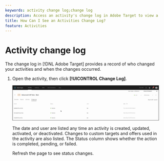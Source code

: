 ```yaml
---
keywords: activity change log;change log
description: Access an activity's change log in Adobe Target to view a record of who changed your activities and when the changes occurred.
title: How Can I See an Activities Change Log?
feature: Activities
---
```


# Activity change log

The change log in [!DNL Adobe Target] provides a record of who changed your activities and when the changes occurred.

1. Open the activity, then click **[!UICONTROL Change Log]**.

   ![Activity Change Log](/help/c-activities/assets/change_log.png)

   The date and user are listed any time an activity is created, updated, activated, or deactivated. Changes to custom targets and offers used in the activity are also listed. The Status column shows whether the action is completed, pending, or failed.

   Refresh the page to see status changes. 
